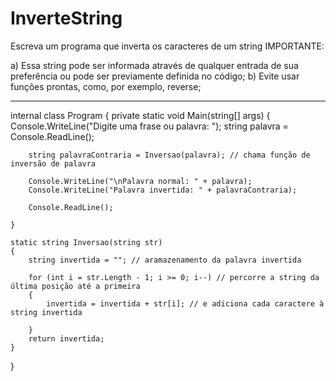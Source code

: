 # InverteString
Escreva um programa que inverta os caracteres de um string
IMPORTANTE:

a) Essa string pode ser informada através de qualquer entrada de sua preferência ou pode ser previamente definida no código;
b) Evite usar funções prontas, como, por exemplo, reverse;

----------------

internal class Program
{
    private static void Main(string[] args)
    {
        Console.WriteLine("Digite uma frase ou palavra: ");
        string palavra = Console.ReadLine();

        string palavraContraria = Inversao(palavra); // chama função de inversão de palavra

        Console.WriteLine("\nPalavra normal: " + palavra);
        Console.WriteLine("Palavra invertida: " + palavraContraria);

        Console.ReadLine();

    }

    static string Inversao(string str)
    {
        string invertida = ""; // aramazenamento da palavra invertida

        for (int i = str.Length - 1; i >= 0; i--) // percorre a string da última posição até a primeira
        {
            invertida = invertida + str[i]; // e adiciona cada caractere à string invertida 

        }
        return invertida;
    }
}
